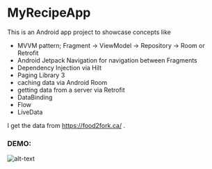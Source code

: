 # MyRecipeApp

This is an Android app project to showcase concepts like
- MVVM pattern; Fragment -> ViewModel -> Repository -> Room or Retrofit
- Android Jetpack Navigation for navigation between Fragments
- Dependency Injection via Hilt 
- Paging Library 3 
- caching data via Android Room
- getting data from a server via Retrofit
- DataBinding
- Flow
- LiveData

I get the data from https://food2fork.ca/ . 

### DEMO:
![alt-text](https://github.com/CelikAbdullah/my-recipe-app/blob/main/recipe_app_demo.gif)

